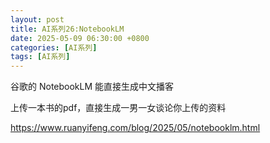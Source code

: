 ```yaml
---
layout: post
title: AI系列26:NotebookLM
date: 2025-05-09 06:30:00 +0800
categories: [AI系列]
tags: [AI系列]
---
```


谷歌的 NotebookLM 能直接生成中文播客

上传一本书的pdf，直接生成一男一女谈论你上传的资料

https://www.ruanyifeng.com/blog/2025/05/notebooklm.html